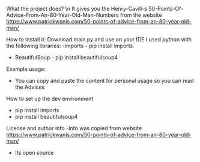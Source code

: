 What the project does? \n
It gives you the Henry-Cavill-s 50-Points-Of-Advice-From-An-80-Year-Old-Man-Numbers from the website https://www.patrickwanis.com/50-points-of-advice-from-an-80-year-old-man/

How to install it:
Download main.py and use on your IDE
I used python with the following libraries:
  -imports - pip install imports
  - BeautifulSoup - pip install beautifulsoup4  

Example usage:
- You can copy and paste the content for personal usage so you can read the Advices 

How to set up the dev environment
- pip install imports
- pip install beautifulsoup4

License and author info
-Info was copied from website https://www.patrickwanis.com/50-points-of-advice-from-an-80-year-old-man/
- Its open source
